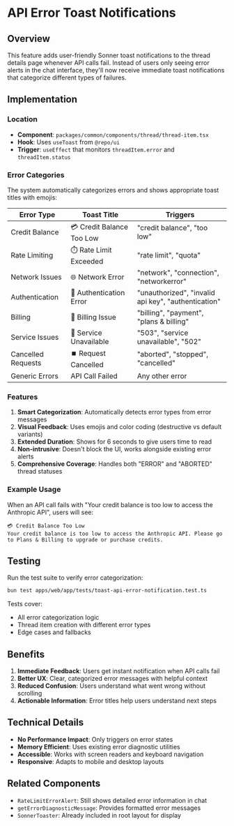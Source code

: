 # API Error Toast Notifications

## Overview

This feature adds user-friendly Sonner toast notifications to the thread details page whenever API calls fail. Instead of users only seeing error alerts in the chat interface, they'll now receive immediate toast notifications that categorize different types of failures.

## Implementation

### Location

- **Component**: `packages/common/components/thread/thread-item.tsx`
- **Hook**: Uses `useToast` from `@repo/ui`
- **Trigger**: `useEffect` that monitors `threadItem.error` and `threadItem.status`

### Error Categories

The system automatically categorizes errors and shows appropriate toast titles with emojis:

| Error Type         | Toast Title               | Triggers                                            |
| ------------------ | ------------------------- | --------------------------------------------------- |
| Credit Balance     | 💳 Credit Balance Too Low | "credit balance", "too low"                         |
| Rate Limiting      | ⏱️ Rate Limit Exceeded    | "rate limit", "quota"                               |
| Network Issues     | 🌐 Network Error          | "network", "connection", "networkerror"             |
| Authentication     | 🔑 Authentication Error   | "unauthorized", "invalid api key", "authentication" |
| Billing            | 💸 Billing Issue          | "billing", "payment", "plans & billing"             |
| Service Issues     | 🔧 Service Unavailable    | "503", "service unavailable", "502"                 |
| Cancelled Requests | ⏹️ Request Cancelled      | "aborted", "stopped", "cancelled"                   |
| Generic Errors     | API Call Failed           | Any other error                                     |

### Features

1. **Smart Categorization**: Automatically detects error types from error messages
2. **Visual Feedback**: Uses emojis and color coding (destructive vs default variants)
3. **Extended Duration**: Shows for 6 seconds to give users time to read
4. **Non-intrusive**: Doesn't block the UI, works alongside existing error alerts
5. **Comprehensive Coverage**: Handles both "ERROR" and "ABORTED" thread statuses

### Example Usage

When an API call fails with "Your credit balance is too low to access the Anthropic API", users will see:

```
💳 Credit Balance Too Low
Your credit balance is too low to access the Anthropic API. Please go to Plans & Billing to upgrade or purchase credits.
```

## Testing

Run the test suite to verify error categorization:

```bash
bun test apps/web/app/tests/toast-api-error-notification.test.ts
```

Tests cover:

- All error categorization logic
- Thread item creation with different error types
- Edge cases and fallbacks

## Benefits

1. **Immediate Feedback**: Users get instant notification when API calls fail
2. **Better UX**: Clear, categorized error messages with helpful context
3. **Reduced Confusion**: Users understand what went wrong without scrolling
4. **Actionable Information**: Error titles help users understand next steps

## Technical Details

- **No Performance Impact**: Only triggers on error states
- **Memory Efficient**: Uses existing error diagnostic utilities
- **Accessible**: Works with screen readers and keyboard navigation
- **Responsive**: Adapts to mobile and desktop layouts

## Related Components

- `RateLimitErrorAlert`: Still shows detailed error information in chat
- `getErrorDiagnosticMessage`: Provides formatted error messages
- `SonnerToaster`: Already included in root layout for display
